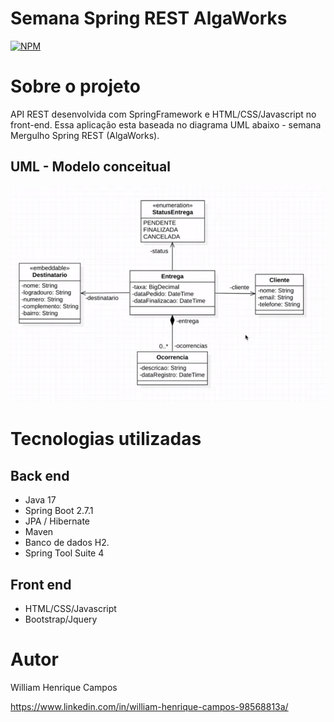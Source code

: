 # Semana Spring REST AlgaWorks 
[![NPM](https://img.shields.io/npm/l/react)](https://github.com/devsuperior/sds1-wmazoni/blob/master/LICENSE) 

# Sobre o projeto

API REST desenvolvida com SpringFramework e HTML/CSS/Javascript no front-end. Essa aplicação esta baseada no diagrama UML abaixo - semana Mergulho Spring REST (AlgaWorks).

## UML - Modelo conceitual
![Mobile 1](crud_rest_algaworks.png)

# Tecnologias utilizadas
## Back end
- Java 17
- Spring Boot 2.7.1
- JPA / Hibernate
- Maven
- Banco de dados H2.
- Spring Tool Suite 4

## Front end
- HTML/CSS/Javascript
- Bootstrap/Jquery

# Autor

William Henrique Campos

https://www.linkedin.com/in/william-henrique-campos-98568813a/

